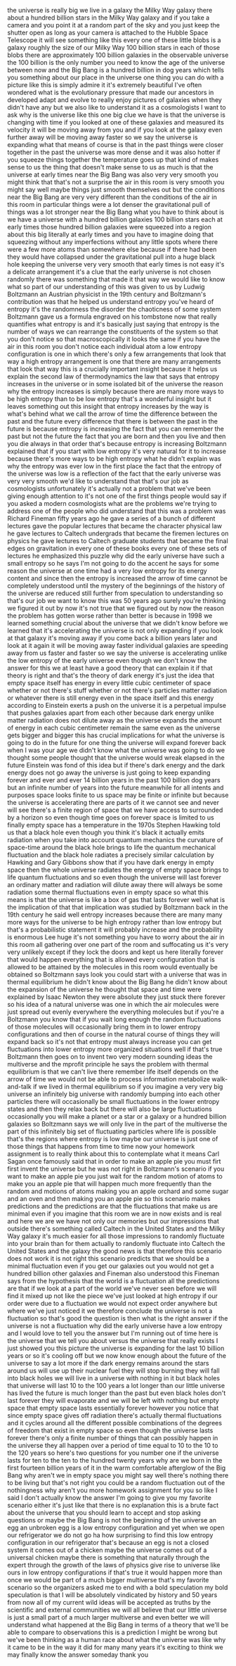 
the universe is really big we live in a
galaxy the Milky Way galaxy there about
a hundred billion stars in the Milky Way
galaxy and if you take a camera and you
point it at a random part of the sky and
you just keep the shutter open as long
as your camera is attached to the Hubble
Space Telescope it will see something
like this every one of these little
blobs is a galaxy roughly the size of
our Milky Way 100 billion stars in each
of those blobs there are approximately
100 billion galaxies in the observable
universe the 100 billion is the only
number you need to know the age of the
universe between now and the Big Bang is
a hundred billion in dog years which
tells you something about our place in
the universe one thing you can do with a
picture like this is simply admire it
it&#39;s extremely beautiful I&#39;ve often
wondered what is the evolutionary
pressure that made our ancestors in
developed adapt and evolve to really
enjoy pictures of galaxies when they
didn&#39;t have any but we also like to
understand it as a cosmologists I want
to ask why is the universe like this one
big clue we have is that the universe is
changing with time if you looked at one
of these galaxies and measured its
velocity it will be moving away from you
and if you look at the galaxy even
further away will be moving away faster
so we say the universe is expanding what
that means of course is that in the past
things were closer together in the past
the universe was more dense and it was
also hotter if you squeeze things
together the temperature goes up that
kind of makes sense to us the thing that
doesn&#39;t make sense to us as much is that
the universe at early times near the Big
Bang was also very very smooth you might
think that that&#39;s not a surprise the air
in this room is very smooth you might
say well maybe things just smooth
themselves out but the conditions near
the Big Bang are very very different
than the conditions of the air in this
room in particular things were a lot
denser the gravitational pull of things
was a lot stronger near the Big Bang
what you have to think about is we have
a universe with a hundred billion
galaxies 100 billion stars each at early
times those hundred billion galaxies
were squeezed into a region about this
big literally at early times and you
have to imagine doing that squeezing
without any imperfections without any
little spots where there were a few more
atoms than somewhere else because if
there had been they would have collapsed
under the gravitational pull into a huge
black hole
keeping the universe very very smooth
that early times is not easy it&#39;s a
delicate arrangement it&#39;s a clue that
the early universe is not chosen
randomly there was something that made
it that way we would like to know what
so part of our understanding of this was
given to us by Ludwig Boltzmann an
Austrian physicist in the 19th century
and Boltzmann&#39;s contribution was that he
helped us understand entropy you&#39;ve
heard of entropy it&#39;s the randomness the
disorder the chaoticness of some system
Boltzmann gave us a formula engraved on
his tombstone now that really quantifies
what entropy is and it&#39;s basically just
saying that entropy is the number of
ways we can rearrange the constituents
of the system so that you don&#39;t notice
so that macroscopically it looks the
same if you have the air in this room
you don&#39;t notice each individual atom a
low entropy configuration is one in
which there&#39;s only a few arrangements
that look that way a high entropy
arrangement is one that there are many
arrangements that look that way this is
a crucially important insight because it
helps us explain the second law of
thermodynamics the law that says that
entropy increases in the universe or in
some isolated bit of the universe the
reason why the entropy increases is
simply because there are many more ways
to be high entropy than to be low
entropy that&#39;s a wonderful insight but
it leaves something out this insight
that entropy increases by the way is
what&#39;s behind what we call the arrow of
time the difference between the past and
the future every difference that there
is between the past in the future is
because entropy is increasing the fact
that you can remember the past but not
the future the fact that you are born
and then you live and then you die
always in that order
that&#39;s because entropy is increasing
Boltzmann explained that if you start
with low entropy it&#39;s very natural for
it to increase because there&#39;s more ways
to be high entropy what he didn&#39;t
explain was why the entropy was ever low
in the first place
the fact that the entropy of the
universe was low is a reflection of the
fact that the early universe was very
very smooth
we&#39;d like to understand that that&#39;s our
job as cosmologists unfortunately it&#39;s
actually not a problem that we&#39;ve been
giving enough attention to it&#39;s not one
of the first things people would say if
you asked a modern cosmologists what are
the problems we&#39;re trying to address one
of the people who did understand that
this was a problem was Richard Fineman
fifty years ago he gave a series of a
bunch of different lectures gave the
popular lectures that became the
character physical law he gave lectures
to Caltech undergrads that became the
firemen lectures on physics he gave
lectures to Caltech graduate students
that became the final edges on
gravitation in every one of these books
every one of these sets of lectures he
emphasized this puzzle why did the early
universe have such a small entropy so he
says I&#39;m not going to do the accent he
says for some reason the universe at one
time had a very low entropy for its
energy content and since then the
entropy is increased the arrow of time
cannot be completely understood until
the mystery of the beginnings of the
history of the universe are reduced
still further from speculation to
understanding so that&#39;s our job we want
to know this was 50 years ago surely
you&#39;re thinking we figured it out by now
it&#39;s not true that we figured out by now
the reason the problem has gotten worse
rather than better is because in 1998 we
learned something crucial about the
universe that we didn&#39;t know before we
learned that it&#39;s accelerating the
universe is not only expanding if you
look at that galaxy it&#39;s moving away if
you come back a billion years later and
look at it again it will be moving away
faster individual galaxies are speeding
away from us faster and faster so we say
the universe is accelerating
unlike the low entropy of the early
universe even though we don&#39;t know the
answer for this we at least have a good
theory that can explain it if that
theory is right and that&#39;s the theory of
dark energy it&#39;s just the idea that
empty space itself has energy in every
little cubic centimeter of space whether
or not there&#39;s stuff whether or not
there&#39;s particles matter radiation or
whatever there is still energy even in
the space itself and this energy
according to Einstein exerts a push on
the universe it is a perpetual impulse
that pushes galaxies apart from each
other because dark energy unlike matter
radiation does not dilute away as the
universe expands the amount of energy in
each cubic centimeter remain
the same even as the universe gets
bigger and bigger
this has crucial implications for what
the universe is going to do in the
future for one thing the universe will
expand forever back when I was your age
we didn&#39;t know what the universe was
going to do we thought some people
thought that the universe would wreak
elapsed in the future Einstein was fond
of this idea but if there&#39;s dark energy
and the dark energy does not go away the
universe is just going to keep expanding
forever and ever and ever
14 billion years in the past 100 billion
dog years but an infinite number of
years into the future meanwhile for all
intents and purposes space looks finite
to us space may be finite or infinite
but because the universe is accelerating
there are parts of it we cannot see and
never will see there&#39;s a finite region
of space that we have access to
surrounded by a horizon so even though
time goes on forever space is limited to
us finally empty space has a temperature
in the 1970s Stephen Hawking told us
that a black hole even though you think
it&#39;s black it actually emits radiation
when you take into account quantum
mechanics the curvature of space-time
around the black hole brings to life the
quantum mechanical fluctuation and the
black hole radiates a precisely similar
calculation by Hawking and Gary Gibbons
show that if you have dark energy in
empty space then the whole universe
radiates the energy of empty space
brings to life quantum fluctuations and
so even though the universe will last
forever an ordinary matter and radiation
will dilute away there will always be
some radiation some thermal fluctuations
even in empty space so what this means
is that the universe is like a box of
gas that lasts forever well what is the
implication of that that implication was
studied by Boltzmann back in the 19th
century he said well entropy increases
because there are many many more ways
for the universe to be high entropy
rather than low entropy but that&#39;s a
probabilistic statement it will probably
increase and the probability is enormous
Lee huge it&#39;s not something you have to
worry about the air in this room all
gathering over one part of the room and
suffocating us it&#39;s very very unlikely
except if they lock the doors and
kept us here literally forever that
would happen everything that is allowed
every configuration that is allowed to
be attained by the molecules in this
room would eventually be obtained so
Boltzmann says look you could start with
a universe that was in thermal
equilibrium he didn&#39;t know about the Big
Bang he didn&#39;t know about the expansion
of the universe he thought that space
and time were explained by Isaac Newton
they were absolute they just stuck there
forever
so his idea of a natural universe was
one in which the air molecules were just
spread out evenly everywhere the
everything molecules but if you&#39;re a
Boltzmann you know that if you wait long
enough the random fluctuations of those
molecules will occasionally bring them
in to lower entropy configurations and
then of course in the natural course of
things they will expand back so it&#39;s not
that entropy must always increase you
can get fluctuations into lower entropy
more organized situations well if that&#39;s
true
Boltzmann then goes on to invent two
very modern sounding ideas the
multiverse and the mprofit principle he
says the problem with thermal
equilibrium is that we can&#39;t live there
remember life itself depends on the
arrow of time we would not be able to
process information metabolize
walk-and-talk if we lived in thermal
equilibrium so if you imagine a very
very big universe an infinitely big
universe with randomly bumping into each
other particles there will occasionally
be small fluctuations in the lower
entropy states and then they relax back
but there will also be large
fluctuations occasionally you will make
a planet or a star or a galaxy or a
hundred billion galaxies so Boltzmann
says we will only live in the part of
the multiverse the part of this
infinitely big set of fluctuating
particles where life is possible that&#39;s
the regions where entropy is low maybe
our universe is just one of those things
that happens from time to time now your
homework assignment is to really think
about this to contemplate what it means
Carl Sagan once famously said that in
order to make an apple pie you must firt
first invent the universe but he was not
right in Boltzmann&#39;s scenario if you
want to make an apple pie you just wait
for the random motion of atoms to make
you an apple pie that will happen much
more frequently than the random
and motions of atoms making you an apple
orchard and some sugar and an oven and
then making you an apple pie
so this scenario makes predictions and
the predictions are that the
fluctuations that make us are minimal
even if you imagine that this room we
are in now exists and is real and here
we are we have not only our memories but
our impressions that outside there&#39;s
something called Caltech in the United
States and the Milky Way galaxy it&#39;s
much easier for all those impressions to
randomly fluctuate into your brain than
for them actually to randomly fluctuate
into Caltech the United States and the
galaxy the good news is that therefore
this scenario does not work it is not
right this scenario predicts that we
should be a minimal fluctuation even if
you get our galaxies out you would not
get a hundred billion other galaxies and
Fineman also understood this Fineman
says from the hypothesis that the world
is a fluctuation all the predictions are
that if we look at a part of the world
we&#39;ve never seen before we will find it
mixed up not like the piece we&#39;ve just
looked at high entropy if our order were
due to a fluctuation we would not expect
order anywhere but where we&#39;ve just
noticed it we therefore conclude the
universe is not a fluctuation so that&#39;s
good the question is then what is the
right answer if the universe is not a
fluctuation why did the early universe
have a low entropy and I would love to
tell you the answer but I&#39;m running out
of time
here is the universe that we tell you
about versus the universe that really
exists I just showed you this picture
the universe is expanding for the last
10 billion years or so it&#39;s cooling off
but we now know enough about the future
of the universe to say a lot more if the
dark energy remains around the stars
around us will use up their nuclear fuel
they will stop burning they will fall
into black holes we will live in a
universe with nothing in it but black
holes that universe will last 10 to the
100 years a lot longer than our little
universe has lived the future is much
longer than the past but even black
holes don&#39;t last forever they will
evaporate and we will be left with
nothing but empty space that empty space
lasts essentially forever however you
notice that since empty space gives off
radiation there&#39;s actually thermal
fluctuations and it cycles around all
the different possible combinations of
the degrees of freedom that exist in
empty space so even though the universe
lasts forever there&#39;s only a finite
number of things that can possibly
happen in the universe they all happen
over a period of time equal to 10 to the
10 to the 120 years so here&#39;s two
questions for you number one if the
universe lasts for ten to the ten to the
hundred twenty years why are we born in
the first fourteen billion years of it
in the warm comfortable afterglow of the
Big Bang why aren&#39;t we in empty space
you might say well there&#39;s nothing there
to be living but that&#39;s not right you
could be a random fluctuation out of the
nothingness why aren&#39;t you more homework
assignment for you so like I said I
don&#39;t actually know the answer I&#39;m going
to give you my favorite scenario either
it&#39;s just like that there is no
explanation this is a brute fact about
the universe that you should learn to
accept and stop asking questions or
maybe the Big Bang is not the beginning
of the universe an egg an unbroken egg
is a low entropy configuration and yet
when we open our refrigerator we do not
go ha how surprising to find this low
entropy configuration in our
refrigerator that&#39;s because an egg is
not a closed system it comes out of a
chicken maybe the universe comes out of
a universal chicken maybe there is
something that naturally through the
expert through the growth of the laws of
physics give
rise to universe like ours in low
entropy configurations if that&#39;s true it
would happen more than once we would be
part of a much bigger multiverse that&#39;s
my favorite scenario so the organizers
asked me to end with a bold speculation
my bold speculation is that I will be
absolutely vindicated by history and 50
years from now all of my current wild
ideas will be accepted as truths by the
scientific and external communities we
will all believe that our little
universe is just a small part of a much
larger multiverse and even better we
will understand what happened at the Big
Bang in terms of a theory that we&#39;ll be
able to compare to observations this is
a prediction I might be wrong but we&#39;ve
been thinking as a human race about what
the universe was like why it came to be
in the way it did for many many years
it&#39;s exciting to think we may finally
know the answer someday thank you
